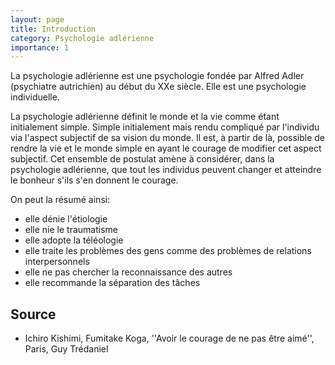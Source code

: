 ```yaml
---
layout: page
title: Introduction
category: Psychologie adlérienne
importance: 1
---
```


La psychologie adlérienne est une psychologie fondée par Alfred Adler (psychiatre autrichien) au début du XXe siècle. Elle est une psychologie individuelle.

La psychologie adlérienne définit le monde et la vie comme étant initialement simple. Simple initialement mais rendu compliqué par l'individu via l'aspect subjectif de sa vision du monde. Il est, à partir de là, possible de rendre la vie et le monde simple en ayant le courage de modifier cet aspect subjectif. Cet ensemble de postulat amène à considérer, dans la psychologie adlérienne, que tout les individus peuvent changer et atteindre le bonheur s'ils s'en donnent le courage.

On peut la résumé ainsi:
- elle dénie l'étiologie
- elle nie le traumatisme
- elle adopte la téléologie
- elle traite les problèmes des gens comme des problèmes de relations interpersonnels
- elle ne pas chercher la reconnaissance des autres
- elle recommande la séparation des tâches
## Source
- Ichiro Kishimi, Fumitake Koga, ''Avoir le courage de ne pas être aimé'', Paris, Guy Trédaniel
